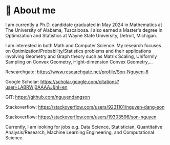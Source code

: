 # 🌃 About me
I am currently a Ph.D. candidate graduated in May 2024 in Mathematics at The University of Alabama, Tuscaloosa. I also earned a Master's degree in Optimization and Statistics at Wayne State University, Detroit, Michigan.

I am interested in both Math and Computer Science. My research focuses on Optimization/Probability/Statistics problems and their applications involving Geometry and Graph theory such as Matrix Scaling, Uniformly Sampling on Convex Geometry, Hight-dimension Convex Geometry,...

Researchgate: https://www.researchgate.net/profile/Son-Nguyen-8

Google Scholar: https://scholar.google.com/citations?user=LABRWj0AAAAJ&hl=en

GIT: https://github.com/nguyendangson

Stackoverflow: https://stackoverflow.com/users/9231101/nguyen-dang-son 

Stackoverflow: https://stackoverflow.com/users/19303596/son-nguyen

Currently, I am looking for jobs e.g. Data Science, Statistician, Quantitative Analysis/Research, Machine Learning Engineering, and Computational Science.
